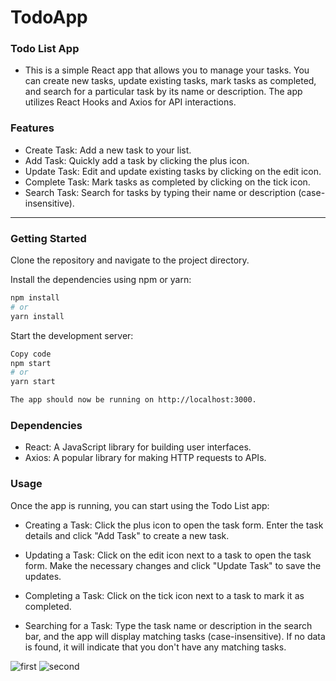 # TodoApp
### Todo List App
- This is a simple React app that allows you to manage your tasks. You can create new tasks, update existing tasks, mark tasks as completed, and search for a particular task by its name or description. The app utilizes React Hooks and Axios for API interactions.

### Features
+ Create Task: Add a new task to your list.
+ Add Task: Quickly add a task by clicking the plus icon.
+ Update Task: Edit and update existing tasks by clicking on the edit icon.
+ Complete Task: Mark tasks as completed by clicking on the tick icon.
+ Search Task: Search for tasks by typing their name or description (case-insensitive).

***
### Getting Started
Clone the repository and navigate to the project directory.

Install the dependencies using npm or yarn:

```bash 
npm install
# or
yarn install
```

Start the development server:

```bash
Copy code
npm start
# or
yarn start

The app should now be running on http://localhost:3000.
```

### Dependencies
+ React: A JavaScript library for building user interfaces.
+ Axios: A popular library for making HTTP requests to APIs.

### Usage
Once the app is running, you can start using the Todo List app:

+ Creating a Task: Click the plus icon to open the task form. Enter the task details and click "Add Task" to create a new task.

+ Updating a Task: Click on the edit icon next to a task to open the task form. Make the necessary changes and click "Update Task" to save the updates.

+ Completing a Task: Click on the tick icon next to a task to mark it as completed.

+ Searching for a Task: Type the task name or description in the search bar, and the app will display matching tasks (case-insensitive). If no data is found, it will indicate that you don't have any matching tasks.

![first](https://github.com/gdalvi94/TodoApp/assets/66545665/6494ecc3-d743-480f-a870-2e939e5b4934)
![second](https://github.com/gdalvi94/TodoApp/assets/66545665/f2f47f9f-1a4c-4a53-a6bf-a2adc840c6cc)
